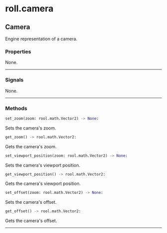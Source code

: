 # roll.camera

## Camera

Engine representation of a camera.


### Properties

None.

---

### Signals

None.

---

### Methods

```python
set_zoom(zoom: rool.math.Vector2) -> None:
```

Sets the camera's zoom.

```python
get_zoom() -> rool.math.Vector2:
```

Gets the camera's zoom.

```python
set_viewport_position(zoom: rool.math.Vector2) -> None:
```

Sets the camera's viewport position.

```python
get_viewport_position() -> rool.math.Vector2:
```

Gets the camera's viewport position.

```python
set_offset(zoom: rool.math.Vector2) -> None:
```

Sets the camera's offset.

```python
get_offset() -> rool.math.Vector2:
```

Gets the camera's offset.

---
